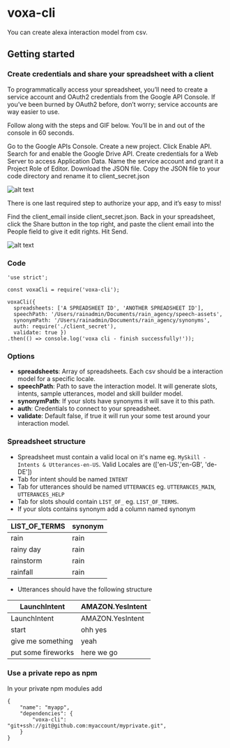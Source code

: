 # voxa-cli

You can create alexa interaction model from csv.

## Getting started

### Create credentials and share your spreadsheet with a client

To programmatically access your spreadsheet, you’ll need to create a service account and OAuth2 credentials from the Google API Console. If you’ve been burned by OAuth2 before, don’t worry; service accounts are way easier to use.

Follow along with the steps and GIF below. You’ll be in and out of the console in 60 seconds.

Go to the Google APIs Console.
Create a new project.
Click Enable API. Search for and enable the Google Drive API.
Create credentials for a Web Server to access Application Data.
Name the service account and grant it a Project Role of Editor.
Download the JSON file.
Copy the JSON file to your code directory and rename it to client_secret.json

![alt text](https://www.twilio.com/blog/wp-content/uploads/2017/03/z5P3Wgwb468knWrP27VvpiWAAfZGuOu3gbxUrmi4RYQ2UmZr3wbDM1qTDEasNgsZYAhkDRQryo2vJ3LpvYekSbqntIG_YhO1RiIpVFmGrBwzDwASc8UTnGruTmnZTVZgAkGxPRgQ.png)

There is one last required step to authorize your app, and it’s easy to miss!

Find the client_email inside client_secret.json. Back in your spreadsheet, click the Share button in the top right, and paste the client email into the People field to give it edit rights. Hit Send.

![alt text](https://www.twilio.com/blog/wp-content/uploads/2017/03/2pzVvPzuNHokBSR2KXoPB9XC15xBF-qBCRJJq0Ut987IkqDVeL3sNdqY2oQj-1V1-2X-SdU33jAuwQ88_XxH703HFpoe7slpVUIniinIqbpz2zD6U2pd77C1iXT0Kzd4qFWb9pI0.png)

### Code
```
'use strict';

const voxaCli = require('voxa-cli');

voxaCli({
  spreadsheets: ['A SPREADSHEET ID', 'ANOTHER SPREADSHEET ID'],
  speechPath: '/Users/rainadmin/Documents/rain_agency/speech-assets',
  synonymPath: '/Users/rainadmin/Documents/rain_agency/synonyms',
  auth: require('./client_secret'),
  validate: true })
.then(() => console.log('voxa cli - finish successfully!'));
```


### Options

* **spreadsheets**: Array of spreadsheets. Each csv should be a interaction model for a specific locale.
* **speechPath**: Path to save the interaction model. It will generate slots, intents, sample utterances, model and skill builder model.
* **synonymPath**: If your slots have synonyms it will save it to this path.
* **auth**: Credentials to connect to your spreadsheet.
* **validate**: Default false, if true it will run your some test around your interaction model.

### Spreadsheet structure

* Spreadsheet must contain a valid local on it's name eg. `MySkill - Intents & Utterances-en-US`. Valid Locales are (['en-US','en-GB', 'de-DE'])
* Tab for intent should be named `INTENT`
* Tab for utterances should be named `UTTERANCES` eg. `UTTERANCES_MAIN`, `UTTERANCES_HELP`
* Tab for slots should contain `LIST_OF_` eg. `LIST_OF_TERMS`.
* If your slots contains synonym add a column named synonym

LIST_OF_TERMS | synonym
--- | ---
rain | rain
rainy day | rain
rainstorm | rain
rainfall | rain

* Utterances should have the following structure

LaunchIntent | AMAZON.YesIntent
--- | ---
LaunchIntent | AMAZON.YesIntent
start | ohh yes
give me something | yeah
put some fireworks | here we go


### Use a private repo as npm

In your private npm modules add
```
{
    "name": "myapp",
    "dependencies": {
        "voxa-cli": "git+ssh://git@github.com:myaccount/myprivate.git",
    }
}
```
